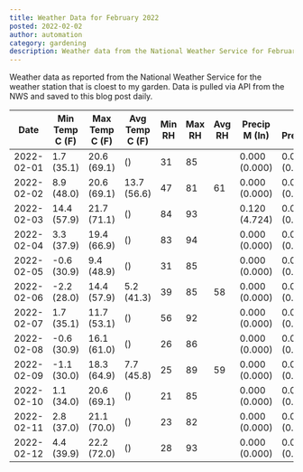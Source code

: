 ```yaml
---
title: Weather Data for February 2022
posted: 2022-02-02
author: automation
category: gardening
description: Weather data from the National Weather Service for February 2022
---
```


Weather data as reported from the National Weather Service for the weather station 
that is cloest to my garden. Data is pulled via API from the NWS and saved to this 
blog post daily.

|Date|Min Temp C (F)|Max Temp C (F)|Avg Temp C (F)|Min RH|Max RH|Avg RH|Precip M (In)|Avg Precip/Hr|
|---|---|---|---|---|---|---|---|---|
|2022-02-01|1.7 (35.1)|20.6 (69.1)| ()|31|85||0.000 (0.000)|0.000 (0.000)|
|2022-02-02|8.9 (48.0)|20.6 (69.1)|13.7 (56.6)|47|81|61|0.000 (0.000)|0.000 (0.000)|
|2022-02-03|14.4 (57.9)|21.7 (71.1)| ()|84|93||0.120 (4.724)|0.093 (0.093)|
|2022-02-04|3.3 (37.9)|19.4 (66.9)| ()|83|94||0.000 (0.000)|0.000 (0.000)|
|2022-02-05|-0.6 (30.9)|9.4 (48.9)| ()|31|85||0.000 (0.000)|0.000 (0.000)|
|2022-02-06|-2.2 (28.0)|14.4 (57.9)|5.2 (41.3)|39|85|58|0.000 (0.000)|0.000 (0.000)|
|2022-02-07|1.7 (35.1)|11.7 (53.1)| ()|56|92||0.000 (0.000)|0.000 (0.000)|
|2022-02-08|-0.6 (30.9)|16.1 (61.0)| ()|26|86||0.000 (0.000)|0.000 (0.000)|
|2022-02-09|-1.1 (30.0)|18.3 (64.9)|7.7 (45.8)|25|89|59|0.000 (0.000)|0.000 (0.000)|
|2022-02-10|1.1 (34.0)|20.6 (69.1)| ()|21|85||0.000 (0.000)|0.000 (0.000)|
|2022-02-11|2.8 (37.0)|21.1 (70.0)| ()|23|82||0.000 (0.000)|0.000 (0.000)|
|2022-02-12|4.4 (39.9)|22.2 (72.0)| ()|28|93||0.000 (0.000)|0.000 (0.000)|
